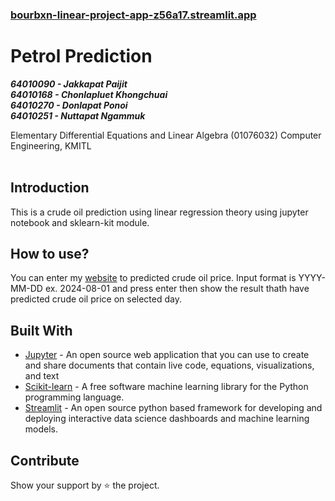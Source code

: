 ### [bourbxn-linear-project-app-z56a17.streamlit.app](https://bourbxn-linear-project-app-z56a17.streamlit.app/)
# Petrol Prediction

***64010090 - Jakkapat Paijit***<br>
***64010168 - Chonlapluet Khongchuai***<br>
***64010270 - Donlapat Ponoi***<br>
***64010251 - Nuttapat Ngammuk***

Elementary Differential Equations and Linear Algebra (01076032) Computer Engineering, KMITL<br><br>


## Introduction
This is a crude oil prediction using linear regression theory using jupyter notebook and sklearn-kit module. 

## How to use?
You can enter my [website](https://bourbxn-linear-project-app-z56a17.streamlit.app/) to predicted crude oil price. Input format is YYYY-MM-DD
ex. 2024-08-01 and press enter then show the result thath have predicted crude oil price on selected day.

## Built With
- [Jupyter](https://jupyter.org/) - An open source web application that you can use to create and share documents that contain live code, equations, visualizations, and text
- [Scikit-learn](https://scikit-learn.org/stable/) - A free software machine learning library for the Python programming language.
- [Streamlit](https://streamlit.io/) - An open source python based framework for developing and deploying interactive data science dashboards and machine learning models.

## Contribute
Show your support by ⭐ the project.

